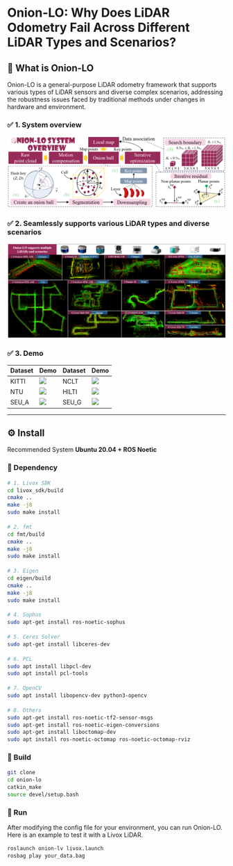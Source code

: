 # **Onion-LO: Why Does LiDAR Odometry Fail Across Different LiDAR Types and Scenarios?**

## 📌 What is Onion-LO

Onion-LO is a general-purpose LiDAR odometry framework that supports various types of LiDAR sensors and diverse complex scenarios, addressing the robustness issues faced by traditional methods under changes in hardware and environment.

### ✅ 1. System overview

<div align="center">
  <img src="onion_lo/doc/1.png" width="800">
</div>

### ✅ 2. Seamlessly supports various LiDAR types and diverse scenarios

<div align="center">
  <img src="onion_lo/doc/2.png" width="800">
</div>

### ✅ 3. Demo

| Dataset | Demo | Dataset | Demo |
|-----------|--------|-----------|--------|
| KITTI     | ![](onion_lo/doc/kitti.gif) | NCLT      | ![](onion_lo/doc/nclt.gif) |
| NTU       | ![](onion_lo/doc/ntu.gif) | HILTI     | ![](onion_lo/doc/hilti.gif) |
| SEU_A      | ![](onion_lo/doc/seua.gif) | SEU_G      | ![](onion_lo/doc/seug.gif) |
---

## ⚙️ Install

Recommended System **Ubuntu 20.04 + ROS Noetic**

### 🔧 Dependency

```bash
# 1. Livox SDK
cd livox_sdk/build
cmake ..
make -j8
sudo make install

# 2. fmt
cd fmt/build
cmake ..
make -j8
sudo make install

# 3. Eigen
cd eigen/build
cmake ..
make -j8
sudo make install

# 4. Sophus
sudo apt-get install ros-noetic-sophus

# 5. Ceres Solver
sudo apt-get install libceres-dev

# 6. PCL
sudo apt install libpcl-dev
sudo apt install pcl-tools

# 7. OpenCV
sudo apt install libopencv-dev python3-opencv

# 8. Others
sudo apt-get install ros-noetic-tf2-sensor-msgs
sudo apt-get install ros-noetic-eigen-conversions
sudo apt-get install liboctomap-dev
sudo apt install ros-noetic-octomap ros-noetic-octomap-rviz
```

### 🔧 Build
```bash
git clone 
cd onion-lo
catkin_make
source devel/setup.bash
```

### 🔧 Run
After modifying the config file for your environment, you can run Onion-LO. Here is an example to test it with a Livox LiDAR.
```bash
roslaunch onion-lv livox.launch
rosbag play your_data.bag
```


